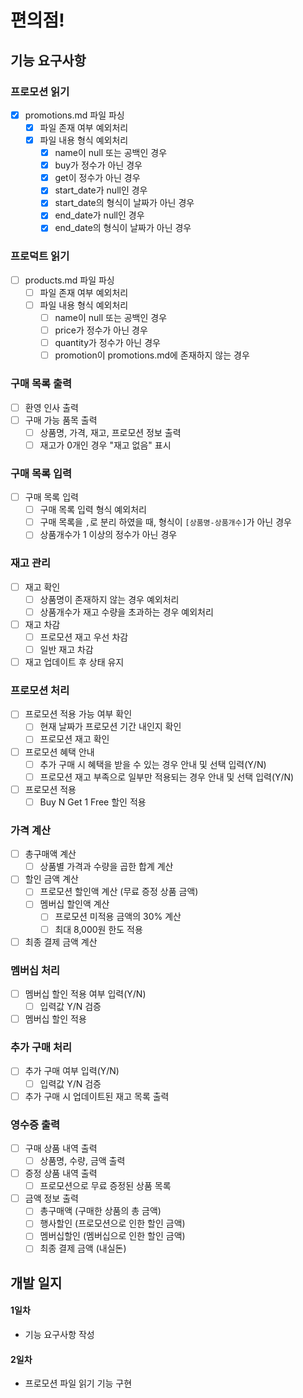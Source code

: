 # 편의점!

## 기능 요구사항

### 프로모션 읽기
- [X] promotions.md 파일 파싱
    - [X] 파일 존재 여부 예외처리
    - [X] 파일 내용 형식 예외처리
        - [X] name이 null 또는 공백인 경우
        - [X] buy가 정수가 아닌 경우
        - [X] get이 정수가 아닌 경우
        - [X] start_date가 null인 경우
        - [X] start_date의 형식이 날짜가 아닌 경우
        - [X] end_date가 null인 경우
        - [X] end_date의 형식이 날짜가 아닌 경우

### 프로덕트 읽기
- [ ] products.md 파일 파싱
    - [ ] 파일 존재 여부 예외처리
    - [ ] 파일 내용 형식 예외처리
        - [ ] name이 null 또는 공백인 경우
        - [ ] price가 정수가 아닌 경우
        - [ ] quantity가 정수가 아닌 경우
        - [ ] promotion이 promotions.md에 존재하지 않는 경우

### 구매 목록 출력
- [ ] 환영 인사 출력
- [ ] 구매 가능 품목 출력
    - [ ] 상품명, 가격, 재고, 프로모션 정보 출력
    - [ ] 재고가 0개인 경우 "재고 없음" 표시

### 구매 목록 입력
- [ ] 구매 목록 입력
    - [ ] 구매 목록 입력 형식 예외처리
    - [ ] 구매 목록을 `,`로 분리 하였을 때, 형식이 `[상품명-상품개수]`가 아닌 경우
    - [ ] 상품개수가 1 이상의 정수가 아닌 경우

### 재고 관리
- [ ] 재고 확인
    - [ ] 상품명이 존재하지 않는 경우 예외처리
    - [ ] 상품개수가 재고 수량을 초과하는 경우 예외처리
- [ ] 재고 차감
    - [ ] 프로모션 재고 우선 차감
    - [ ] 일반 재고 차감
- [ ] 재고 업데이트 후 상태 유지

### 프로모션 처리
- [ ] 프로모션 적용 가능 여부 확인
    - [ ] 현재 날짜가 프로모션 기간 내인지 확인
    - [ ] 프로모션 재고 확인
- [ ] 프로모션 혜택 안내
    - [ ] 추가 구매 시 혜택을 받을 수 있는 경우 안내 및 선택 입력(Y/N)
    - [ ] 프로모션 재고 부족으로 일부만 적용되는 경우 안내 및 선택 입력(Y/N)
- [ ] 프로모션 적용
    - [ ] Buy N Get 1 Free 할인 적용

### 가격 계산
- [ ] 총구매액 계산
    - [ ] 상품별 가격과 수량을 곱한 합계 계산
- [ ] 할인 금액 계산
    - [ ] 프로모션 할인액 계산 (무료 증정 상품 금액)
    - [ ] 멤버십 할인액 계산
        - [ ] 프로모션 미적용 금액의 30% 계산
        - [ ] 최대 8,000원 한도 적용
- [ ] 최종 결제 금액 계산

### 멤버십 처리
- [ ] 멤버십 할인 적용 여부 입력(Y/N)
    - [ ] 입력값 Y/N 검증
- [ ] 멤버십 할인 적용

### 추가 구매 처리
- [ ] 추가 구매 여부 입력(Y/N)
    - [ ] 입력값 Y/N 검증
- [ ] 추가 구매 시 업데이트된 재고 목록 출력

### 영수증 출력
- [ ] 구매 상품 내역 출력
    - [ ] 상품명, 수량, 금액 출력
- [ ] 증정 상품 내역 출력
    - [ ] 프로모션으로 무료 증정된 상품 목록
- [ ] 금액 정보 출력
    - [ ] 총구매액 (구매한 상품의 총 금액)
    - [ ] 행사할인 (프로모션으로 인한 할인 금액)
    - [ ] 멤버십할인 (멤버십으로 인한 할인 금액)
    - [ ] 최종 결제 금액 (내실돈)

## 개발 일지
#### 1일차
- 기능 요구사항 작성
#### 2일차
- 프로모션 파일 읽기 기능 구현